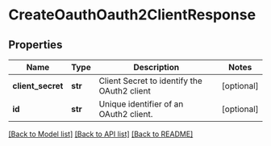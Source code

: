 # CreateOauthOauth2ClientResponse

## Properties
Name | Type | Description | Notes
------------ | ------------- | ------------- | -------------
**client_secret** | **str** | Client Secret to identify the OAuth2 client | [optional] 
**id** | **str** | Unique identifier of an OAuth2 client. | [optional] 

[[Back to Model list]](../README.md#documentation-for-models) [[Back to API list]](../README.md#documentation-for-api-endpoints) [[Back to README]](../README.md)



